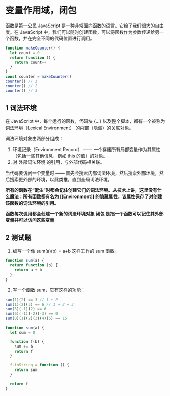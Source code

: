 # 变量作用域，闭包

函数是第一公民
JavaScript 是一种非常面向函数的语言。它给了我们很大的自由度。在 JavaScript 中，我们可以随时创建函数，可以将函数作为参数传递给另一个函数，并在完全不同的代码位置进行调用。

```js
function makeCounter() {
  let count = 0
  return function () {
    return count++
  }
}
const counter = makeCounter()
counter() // 1
counter() // 2
counter() // 3
```

## 1 词法环境

在 JavaScript 中，每个运行的函数，代码块 {...} 以及整个脚本，都有一个被称为 词法环境（Lexical Environment） 的内部（隐藏）的关联对象。

词法环境对象由两部分组成：

1. 环境记录（Environment Record） —— 一个存储所有局部变量作为其属性（包括一些其他信息，例如 this 的值）的对象。
2. 对 外部词法环境 的引用，与外部代码相关联。

当代码要访问一个变量时 —— 首先会搜索内部词法环境，然后搜索外部环境，然后搜索更外部的环境，以此类推，直到全局词法环境。

**所有的函数在“诞生”时都会记住创建它们的词法环境。从技术上讲，这里没有什么魔法：所有函数都有名为 [[Environment]] 的隐藏属性，该属性保存了对创建该函数的词法环境的引用。**

**函数每次调用都会创建一个新的词法环境对象**
**闭包 是指一个函数可以记住其外部变量并可以访问这些变量**

## 2 测试题

1. 编写一个像 sum(a)(b) = a+b 这样工作的 sum 函数。

```js
function sum(a) {
  return function (b) {
    return a + b
  }
}
```

2. 写一个函数 sum，它有这样的功能：

```js
sum(1)(2) == 3 // 1 + 2
sum(1)(2)(3) == 6 // 1 + 2 + 3
sum(5)(-1)(2) == 6
sum(6)(-1)(-2)(-3) == 0
sum(0)(1)(2)(3)(4)(5) == 15
```

```js
function sum(a) {
  let sum = 0

  function f(b) {
    sum += b
    return f
  }

  f.toString = function () {
    return sum
  }

  return f
}
```
